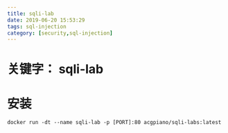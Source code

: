 ```yaml
---
title: sqli-lab
date: 2019-06-20 15:53:29
tags: sql-injection
category: [security,sql-injection]
---
```

# 关键字： sqli-lab
# 安装
```
docker run -dt --name sqli-lab -p [PORT]:80 acgpiano/sqli-labs:latest
```
